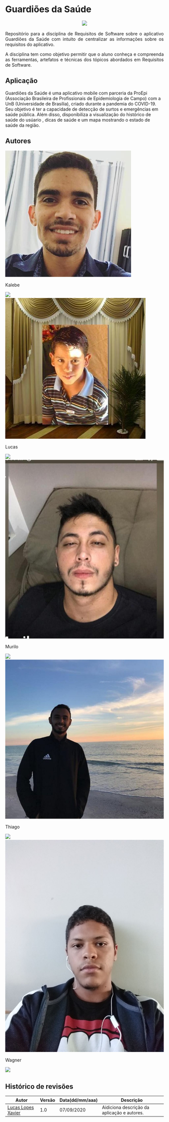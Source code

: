 
# Guardiões da Saúde

<p align="center">  
          <img width="300px"  src="https://user-images.githubusercontent.com/38164895/92405904-08a32580-f10d-11ea-99e5-9d0b6b6eec0e.png">   
</p>

<p align="justify">
Repositório para a disciplina de Requisitos de Software sobre o aplicativo Guardiões da Saúde com intuito de centralizar as informações sobre os requisitos do aplicativo.
</p>

<p align="justify">
A disciplina tem como objetivo permitir que o aluno conheça e compreenda as ferramentas, artefatos e técnicas dos tópicos abordados em Requisitos de Software.

</p>

## **Aplicação**

Guardiões da Saúde é uma aplicativo mobile com parceria da ProEpi (Associação Brasileira de Profissionais de Epidemiologia de Campo) com a UnB (Universidade de Brasília), criado durante a pandemia do COVID-19. Seu objetivo é ter a capacidade de detecção de surtos e emergências em saúde pública. Além disso, disponibiliza a visualização do histórico de saúde do usúario , dicas de saúde e  um mapa  mostrando o estado de saúde da região.


## **Autores**

<div class="container">

 <div class="card">
    <img class="profile" src="/assets/5.jpeg" alt="kalebe">
    <p class="name">Kalebe</p>
   <a class="link" href="https://github.com/KalebeLopes">
      <img class="git" src="https://user-images.githubusercontent.com/38164895/92409317-96374300-f116-11ea-8c59-893a6d8947f2.png">
   </a>  
 </div>

  <div class="card">
    <img class="profile" src="/assets/3.jpg" alt="Lucas">
    <p class="name">Lucas</p>
   <a class="link" href="https://github.com/lucaslop">
      <img class="git" src="https://user-images.githubusercontent.com/38164895/92409317-96374300-f116-11ea-8c59-893a6d8947f2.png">
   </a>  
 </div>

  <div class="card">
    <img class="profile" src="/assets/1.jpg" alt="Murilo">
    <p class="name">Murilo</p>
   <a class="link" href="https://github.com/muriloschiler">
      <img class="git" src="https://user-images.githubusercontent.com/38164895/92409317-96374300-f116-11ea-8c59-893a6d8947f2.png">
   </a>  
 </div>

 <div class="card">
    <img class="profile" src="/assets/4.jpeg" alt="Thiago">
    <p class="name">Thiago</p>
   <a class="link" href="https://github.com/thiagomesUNB">
      <img class="git" src="https://user-images.githubusercontent.com/38164895/92409317-96374300-f116-11ea-8c59-893a6d8947f2.png">
   </a>  
 </div>

 <div class="card">
    <img class="profile" src="/assets/2.jpg" alt="Wagner">
    <p class="name">Wagner</p>
   <a class="link" href="https://github.com/thiagomesUNB">
      <img class="git" src="https://user-images.githubusercontent.com/38164895/92409317-96374300-f116-11ea-8c59-893a6d8947f2.png">
   </a>  
 </div>

</div>





## **Histórico de revisões**
Autor | Versão | Data(dd/mm/aaa) | Descrição 
---- | ----------- | ------ | ---------
[Lucas Lopes Xavier](https://github.com/lucaslop) | 1.0 | 07/09/2020 | Aidiciona descrição da aplicação e autores.